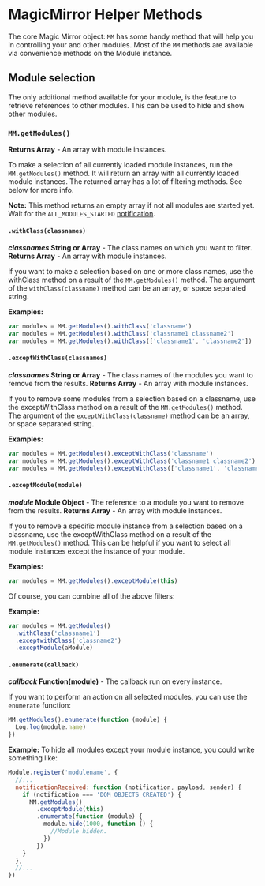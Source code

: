 # MagicMirror Helper Methods

The core Magic Mirror object: `MM` has some handy method that will help you in
controlling your and other modules. Most of the `MM` methods are available via
convenience methods on the Module instance.

## Module selection

The only additional method available for your module, is the feature to retrieve
references to other modules. This can be used to hide and show other modules.

### `MM.getModules()`

**Returns Array** - An array with module instances.<br>

To make a selection of all currently loaded module instances, run the
`MM.getModules()` method. It will return an array with all currently loaded
module instances. The returned array has a lot of filtering methods. See below
for more info.

**Note:** This method returns an empty array if not all modules are started yet.
Wait for the `ALL_MODULES_STARTED`
[notification](core-module-file.md#notificationreceived-notification-payload-sender).

#### `.withClass(classnames)`

**_classnames_ String or Array** - The class names on which you want to filter.
**Returns Array** - An array with module instances.<br>

If you want to make a selection based on one or more class names, use the
withClass method on a result of the `MM.getModules()` method. The argument of
the `withClass(classname)` method can be an array, or space separated string.

**Examples:**

```javascript
var modules = MM.getModules().withClass('classname')
var modules = MM.getModules().withClass('classname1 classname2')
var modules = MM.getModules().withClass(['classname1', 'classname2'])
```

#### `.exceptWithClass(classnames)`

**_classnames_ String or Array** - The class names of the modules you want to
remove from the results. **Returns Array** - An array with module instances.<br>

If you to remove some modules from a selection based on a classname, use the
exceptWithClass method on a result of the `MM.getModules()` method. The argument
of the `exceptWithClass(classname)` method can be an array, or space separated
string.

**Examples:**

```javascript
var modules = MM.getModules().exceptWithClass('classname')
var modules = MM.getModules().exceptWithClass('classname1 classname2')
var modules = MM.getModules().exceptWithClass(['classname1', 'classname2'])
```

#### `.exceptModule(module)`

**_module_ Module Object** - The reference to a module you want to remove from
the results. **Returns Array** - An array with module instances.<br>

If you to remove a specific module instance from a selection based on a
classname, use the exceptWithClass method on a result of the `MM.getModules()`
method. This can be helpful if you want to select all module instances except
the instance of your module.

**Examples:**

```javascript
var modules = MM.getModules().exceptModule(this)
```

Of course, you can combine all of the above filters:

**Example:**

```javascript
var modules = MM.getModules()
  .withClass('classname1')
  .exceptwithClass('classname2')
  .exceptModule(aModule)
```

#### `.enumerate(callback)`

**_callback_ Function(module)** - The callback run on every instance.

If you want to perform an action on all selected modules, you can use the
`enumerate` function:

```javascript
MM.getModules().enumerate(function (module) {
  Log.log(module.name)
})
```

**Example:** To hide all modules except your module instance, you could write
something like:

```javascript
Module.register('modulename', {
  //...
  notificationReceived: function (notification, payload, sender) {
    if (notification === 'DOM_OBJECTS_CREATED') {
      MM.getModules()
        .exceptModule(this)
        .enumerate(function (module) {
          module.hide(1000, function () {
            //Module hidden.
          })
        })
    }
  },
  //...
})
```
